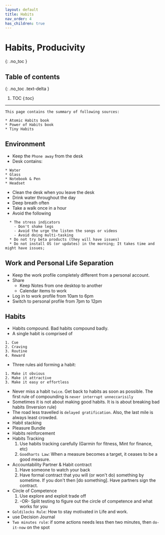 ```yaml
---
layout: default
title: Habits
nav_order: 4
has_children: true
---
```


# Habits, Producivity
{: .no_toc }

## Table of contents
{: .no_toc .text-delta }

1. TOC
{:toc}

---

```
This page contains the summary of following sources:

* Atomic Habits book
* Power of Habits book
* Tiny Habits
```

## Environment
* Keep the `Phone away` from the desk
* Desk contains: 

```
* Water 
* Glass
* Notebook & Pen
* Headset
```
* Clean the desk when you leave the desk
* Drink water throughout the day
* Deep breath often
* Take a walk once in a hour
* Avoid the following

```
  * The stress indicators
    - Don't shake legs
    - Avoid the urge the listen the songs or videos
    - Avoid doing multi-tasking
  * Do not try beta products (they will have issues)
  * Do not install OS (or updates) in the morning; It takes time and might have issues; 
```

## Work and Personal Life Separation
* Keep the work profile completely different from a personal account.
* Share
  - Keep Notes from one desktop to another
  - Calendar items to work
* Log in to work profile from 10am to 6pm
* Switch to personal profile from 7pm to 12pm


## Habits

* Habits compound. Bad habits compound badly.
* A single habit is comprised of 

```
1. Cue
2. Craving
3. Routine
4. Reward
```

* Three rules aid forming a habit:

```
1. Make it obvious
2. Make it attractive
3. Make it easy or effortless
```

* Never miss a habit `twice`. Get back to habits as soon as possible. The first rule of compounding is `never interrupt unneccarisily`
* Sometimes it is not about making good habits. It is is about breaking bad habits (Inversion rule)
* The road less travelled is `delayed gratification`. Also, the last mile is always least crowded.
* Habit stacking
* Pleasure Bundle
* Habits reinforcement
* Habits Tracking
    1. Use habits tracking carefully (Garmin for fitness, Mint for finance, etc)
    2. `Goodharts Law`: When a measure becomes a target, it ceases to be a good measure. 
* Accountability Partner & Habit contract
    1. Have someone to watch your back
    2. Have formal contract that you will (or won't do) something by sometime. If you don't then [do something]. Have partners sign the contract. 
* Circle of Competence
    1. Use explore and exploit trade off 
    2. -OR- Split testing to figure out the circle of competence and what works for you 
* `Goldilocks Rule`: How to stay motivated in Life and work.
* use Decision Journal
* `Two minutes rule`: if some actions needs less then two minutes, then `do-it-now` on the spot


